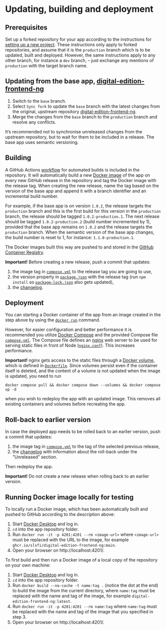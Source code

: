 # Updating, building and deployment


## Prerequisites

Set up a forked repository for your app according to the instructions for [setting up a new project][set_up_project]. These instructions only apply to forked repositories, and assume that it is the `production` branch which is to be updated, built and deployed. However, the same instructions apply to any other branch, for instance a `dev` branch, – just exchange any mentions of `production` with the target branch name.


## Updating from the base app, [digital-edition-frontend-ng][digital-edition-frontend-ng]

1. Switch to the `base` branch.
2. Select `Sync fork` to update the `base` branch with the latest changes from the original, upstream repository [digital-edition-frontend-ng][digital-edition-frontend-ng].
3. Merge the changes from the `base` branch to the `production` branch and resolve any conflicts.

It’s recommended not to synchronise unreleased changes from the upstream repository, but to wait for them to be included in a release. The base app uses semantic versioning.


## Building

A GitHub Actions [workflow][build_workflow] for automated builds is included in the repository. It will automatically build a new [Docker image][docker_image_reference] of the app on every new GitHub release in the repository and tag the Docker image with the release tag. When creating the new release, name the tag based on the version of the base app and append it with a branch identifier and an incremental build number.

For example, if the base app is on version `1.0.2`, the release targets the `production` branch and this is the first build for this version in the `production` branch, the release should be tagged `1.0.2-production.1`. The next release should be tagged `1.0.2-production.2` (build number incremented by 1), provided that the base app remains on `1.0.2` and the release targets the `production` branch. When the semantic version of the base app changes, the build number is reset to 1, for instance: `1.1.0-production.1`.

The Docker images built this way are pushed to and stored in the [GitHub Container Registry][ghcr_docs].

**Important!** Before creating a new release, push a commit that updates:

1. the image tag in [`compose.yml`][docker_compose_file] to the release tag you are going to use,
2. the version property in [`package.json`][package_json] with the release tag (run `npm install` so [`package-lock.json`][package-lock_json] also gets updated),
3. the [changelog][changelog].


## Deployment

You can starting a Docker container of the app from an image created in the step above by using the [`docker run`][docker_run_reference] command.

However, for easier configuration and better performance it is recommended you utilize [Docker Compose][docker_compose_reference] and the provided Compose file [`compose.yml`][docker_compose_file]. The Compose file defines an [nginx][nginx] web server to be used for serving static files in front of Node ([`nginx.conf`][nginx_conf]). This increases performance.

**Important!** nginx gets access to the static files through a [Docker volume][docker_volume_reference], which is defined in [`Dockerfile`][dockerfile]. Since volumes persist even if the container itself is deleted, and the content of a volume is not updated when the image is updated, you need to run

```
docker compose pull && docker compose down --volumes && docker compose up -d
```

when you wish to redeploy the app with an updated image. This removes all existing containers and volumes before recreating the app.


## Roll-back to earlier version

In case the deployed app needs to be rolled back to an earlier version, push a commit that updates:

1. the image tag in [`compose.yml`][docker_compose_file] to the tag of the selected previous release,
2. the [changelog][changelog] with information about the roll-back under the ”Unreleased” section.

Then redeploy the app.

**Important!** Do not create a new release when rolling back to an earlier version.


## Running Docker image locally for testing

To locally run a Docker image, which has been automatically built and pushed to GitHub according to the description above:

1. Start [Docker Desktop][docker_desktop] and log in.
2. `cd` into the app repository folder.
3. Run `docker run -it -p 4201:4201 --rm <image-url>` where `<image-url>` must be replaced with the URL to the image, for example `ghcr.io/slsfi/digital-edition-frontend-ng:main`.
4. Open your browser on http://localhost:4201/.

To first build and then run a Docker image of a local copy of the repository on your own machine:

1. Start [Docker Desktop][docker_desktop] and log in.
2. `cd` into the app repository folder.
3. Run `docker build --no-cache -t name:tag .` (notice the dot at the end) to build the image from the current directory, where `name:tag` must be replaced with the name and tag of the image, for example `digital-edition-frontend-ng:latest`.
4. Run `docker run -it -p 4201:4201 --rm name:tag` where `name:tag` must be replaced with the name and tag of the image that you specified in step 3.
5. Open your browser on http://localhost:4201/.


[build_workflow]: ../.github/workflows/docker-build-and-push.yml
[changelog]: ../CHANGELOG.md
[digital-edition-frontend-ng]: https://github.com/slsfi/digital-edition-frontend-ng
[docker_compose_file]: ../compose.yml
[docker_compose_reference]: https://docs.docker.com/compose/
[docker_desktop]: https://www.docker.com/products/docker-desktop/
[docker_image_reference]: https://docs.docker.com/build/building/packaging/
[docker_run_reference]: https://docs.docker.com/engine/reference/run/
[docker_volume_reference]: https://docs.docker.com/storage/volumes/
[dockerfile]: ../Dockerfile
[ghcr_docs]: https://docs.github.com/en/packages/working-with-a-github-packages-registry/working-with-the-container-registry
[nginx]: https://www.nginx.com/
[nginx_conf]: ../nginx.conf
[package_json]: ../package.json
[package-lock_json]: ../package-lock.json
[set_up_project]: https://github.com/slsfi/digital-edition-frontend-ng#setting-up-a-project
